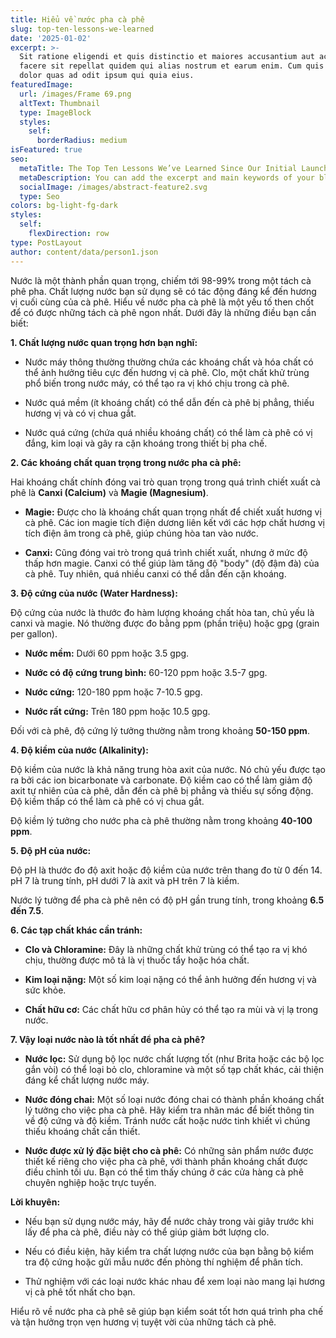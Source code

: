 ```yaml
---
title: Hiểu về nước pha cà phê
slug: top-ten-lessons-we-learned
date: '2025-01-02'
excerpt: >-
  Sit ratione eligendi et quis distinctio et maiores accusantium aut accusamus
  facere sit repellat quidem qui alias nostrum et earum enim. Cum quis sint eos
  dolor quas ad odit ipsum qui quia eius.
featuredImage:
  url: /images/Frame 69.png
  altText: Thumbnail
  type: ImageBlock
  styles:
    self:
      borderRadius: medium
isFeatured: true
seo:
  metaTitle: The Top Ten Lessons We’ve Learned Since Our Initial Launch
  metaDescription: You can add the excerpt and main keywords of your blog post here.
  socialImage: /images/abstract-feature2.svg
  type: Seo
colors: bg-light-fg-dark
styles:
  self:
    flexDirection: row
type: PostLayout
author: content/data/person1.json
---
```

Nước là một thành phần quan trọng, chiếm tới 98-99% trong một tách cà phê pha. Chất lượng nước bạn sử dụng sẽ có tác động đáng kể đến hương vị cuối cùng của cà phê. Hiểu về nước pha cà phê là một yếu tố then chốt để có được những tách cà phê ngon nhất. Dưới đây là những điều bạn cần biết:

**1. Chất lượng nước quan trọng hơn bạn nghĩ:**

*   Nước máy thông thường thường chứa các khoáng chất và hóa chất có thể ảnh hưởng tiêu cực đến hương vị cà phê. Clo, một chất khử trùng phổ biến trong nước máy, có thể tạo ra vị khó chịu trong cà phê.

*   Nước quá mềm (ít khoáng chất) có thể dẫn đến cà phê bị phẳng, thiếu hương vị và có vị chua gắt.

*   Nước quá cứng (chứa quá nhiều khoáng chất) có thể làm cà phê có vị đắng, kim loại và gây ra cặn khoáng trong thiết bị pha chế.

**2. Các khoáng chất quan trọng trong nước pha cà phê:**

Hai khoáng chất chính đóng vai trò quan trọng trong quá trình chiết xuất cà phê là **Canxi (Calcium)** và **Magie (Magnesium)**.

*   **Magie:** Được cho là khoáng chất quan trọng nhất để chiết xuất hương vị cà phê. Các ion magie tích điện dương liên kết với các hợp chất hương vị tích điện âm trong cà phê, giúp chúng hòa tan vào nước.

*   **Canxi:** Cũng đóng vai trò trong quá trình chiết xuất, nhưng ở mức độ thấp hơn magie. Canxi có thể giúp làm tăng độ "body" (độ đậm đà) của cà phê. Tuy nhiên, quá nhiều canxi có thể dẫn đến cặn khoáng.

**3. Độ cứng của nước (Water Hardness):**

Độ cứng của nước là thước đo hàm lượng khoáng chất hòa tan, chủ yếu là canxi và magie. Nó thường được đo bằng ppm (phần triệu) hoặc gpg (grain per gallon).

*   **Nước mềm:** Dưới 60 ppm hoặc 3.5 gpg.

*   **Nước có độ cứng trung bình:** 60-120 ppm hoặc 3.5-7 gpg.

*   **Nước cứng:** 120-180 ppm hoặc 7-10.5 gpg.

*   **Nước rất cứng:** Trên 180 ppm hoặc 10.5 gpg.

Đối với cà phê, độ cứng lý tưởng thường nằm trong khoảng **50-150 ppm**.

**4. Độ kiềm của nước (Alkalinity):**

Độ kiềm của nước là khả năng trung hòa axit của nước. Nó chủ yếu được tạo ra bởi các ion bicarbonate và carbonate. Độ kiềm cao có thể làm giảm độ axit tự nhiên của cà phê, dẫn đến cà phê bị phẳng và thiếu sự sống động. Độ kiềm thấp có thể làm cà phê có vị chua gắt.

Độ kiềm lý tưởng cho nước pha cà phê thường nằm trong khoảng **40-100 ppm**.

**5. Độ pH của nước:**

Độ pH là thước đo độ axit hoặc độ kiềm của nước trên thang đo từ 0 đến 14. pH 7 là trung tính, pH dưới 7 là axit và pH trên 7 là kiềm.

Nước lý tưởng để pha cà phê nên có độ pH gần trung tính, trong khoảng **6.5 đến 7.5**.

**6. Các tạp chất khác cần tránh:**

*   **Clo và Chloramine:** Đây là những chất khử trùng có thể tạo ra vị khó chịu, thường được mô tả là vị thuốc tẩy hoặc hóa chất.

*   **Kim loại nặng:** Một số kim loại nặng có thể ảnh hưởng đến hương vị và sức khỏe.

*   **Chất hữu cơ:** Các chất hữu cơ phân hủy có thể tạo ra mùi và vị lạ trong nước.

**7. Vậy loại nước nào là tốt nhất để pha cà phê?**

*   **Nước lọc:** Sử dụng bộ lọc nước chất lượng tốt (như Brita hoặc các bộ lọc gắn vòi) có thể loại bỏ clo, chloramine và một số tạp chất khác, cải thiện đáng kể chất lượng nước máy.

*   **Nước đóng chai:** Một số loại nước đóng chai có thành phần khoáng chất lý tưởng cho việc pha cà phê. Hãy kiểm tra nhãn mác để biết thông tin về độ cứng và độ kiềm. Tránh nước cất hoặc nước tinh khiết vì chúng thiếu khoáng chất cần thiết.

*   **Nước được xử lý đặc biệt cho cà phê:** Có những sản phẩm nước được thiết kế riêng cho việc pha cà phê, với thành phần khoáng chất được điều chỉnh tối ưu. Bạn có thể tìm thấy chúng ở các cửa hàng cà phê chuyên nghiệp hoặc trực tuyến.

**Lời khuyên:**

*   Nếu bạn sử dụng nước máy, hãy để nước chảy trong vài giây trước khi lấy để pha cà phê, điều này có thể giúp giảm bớt lượng clo.

*   Nếu có điều kiện, hãy kiểm tra chất lượng nước của bạn bằng bộ kiểm tra độ cứng hoặc gửi mẫu nước đến phòng thí nghiệm để phân tích.

*   Thử nghiệm với các loại nước khác nhau để xem loại nào mang lại hương vị cà phê tốt nhất cho bạn.

Hiểu rõ về nước pha cà phê sẽ giúp bạn kiểm soát tốt hơn quá trình pha chế và tận hưởng trọn vẹn hương vị tuyệt vời của những tách cà phê.
